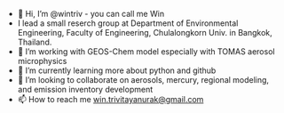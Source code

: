 - 👋 Hi, I’m @wintriv - you can call me Win
- I lead a small reserch group at Department of Environmental Engineering, Faculty of Engineering, Chulalongkorn Univ. in Bangkok, Thailand.
- 👀 I’m working with GEOS-Chem model especially with TOMAS aerosol microphysics
- 🌱 I’m currently learning more about python and github
- 💞️ I’m looking to collaborate on aerosols, mercury, regional modeling, and emission inventory development
- 📫 How to reach me win.trivitayanurak@gmail.com

<!---
wintriv/wintriv is a ✨ special ✨ repository because its `README.md` (this file) appears on your GitHub profile.
You can click the Preview link to take a look at your changes.
--->
